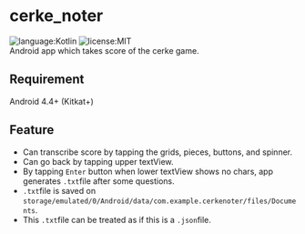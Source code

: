 # cerke_noter
![language:Kotlin](https://img.shields.io/badge/language-Kotlin-orange.svg) ![license:MIT](https://img.shields.io/badge/license-MIT-blue.svg)  
Android app which takes score of the cerke game.

## Requirement
Android 4.4+ (Kitkat+)

## Feature
- Can transcribe score by tapping the grids, pieces, buttons, and spinner.
- Can go back by tapping upper textView.
- By tapping `Enter` button when lower textView shows no chars, app generates `.txt`file after some questions.
- `.txt`file is saved on `storage/emulated/0/Android/data/com.example.cerkenoter/files/Documents`.
- This `.txt`file can be treated as if this is a `.json`file.
